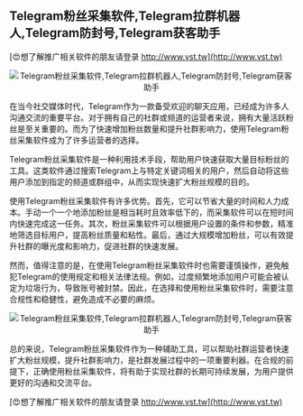 ## **Telegram粉丝采集软件,Telegram拉群机器人,Telegram防封号,Telegram获客助手**

[😍想了解推广相关软件的朋友请登录 http://www.vst.tw](http://www.vst.tw)

 <center><img src="https://vst.tw/MP4/tuiguang/png/1.png" alt="Telegram粉丝采集软件,Telegram拉群机器人,Telegram防封号,Telegram获客助手"></center>

在当今社交媒体时代，Telegram作为一款备受欢迎的聊天应用，已经成为许多人沟通交流的重要平台。对于拥有自己的社群或频道的运营者来说，拥有大量活跃粉丝是至关重要的。而为了快速增加粉丝数量和提升社群影响力，使用Telegram粉丝采集软件成为了许多运营者的选择。

Telegram粉丝采集软件是一种利用技术手段，帮助用户快速获取大量目标粉丝的工具。这类软件通过搜索Telegram上与特定关键词相关的用户，然后自动将这些用户添加到指定的频道或群组中，从而实现快速扩大粉丝规模的目的。

使用Telegram粉丝采集软件有许多优势。首先，它可以节省大量的时间和人力成本。手动一个一个地添加粉丝是相当耗时且效率低下的，而采集软件可以在短时间内快速完成这一任务。其次，粉丝采集软件可以根据用户设置的条件和参数，精准地筛选目标用户，提高粉丝质量和粘性。最后，通过大规模增加粉丝，可以有效提升社群的曝光度和影响力，促进社群的快速发展。

然而，值得注意的是，在使用Telegram粉丝采集软件时也需要谨慎操作，避免触犯Telegram的使用规定和相关法律法规。例如，过度频繁地添加用户可能会被认定为垃圾行为，导致账号被封禁。因此，在选择和使用粉丝采集软件时，需要注意合规性和稳健性，避免造成不必要的麻烦。

 <center><img src="https://vst.tw/MP4/tuiguang/png/8.png" alt="Telegram粉丝采集软件,Telegram拉群机器人,Telegram防封号,Telegram获客助手"></center>

总的来说，Telegram粉丝采集软件作为一种辅助工具，可以帮助社群运营者快速扩大粉丝规模，提升社群影响力，是社群发展过程中的一项重要利器。在合规的前提下，正确使用粉丝采集软件，将有助于实现社群的长期可持续发展，为用户提供更好的沟通和交流平台。

[😍想了解推广相关软件的朋友请登录 http://www.vst.tw](http://www.vst.tw)



